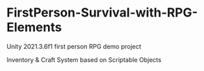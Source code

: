 # FirstPerson-Survival-with-RPG-Elements
Unity 2021.3.6f1 first person RPG demo project

Inventory & Craft System based on Scriptable Objects
